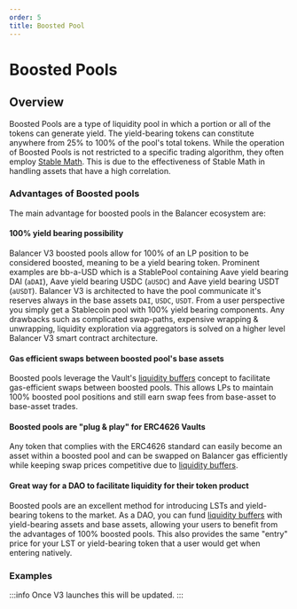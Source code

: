 ```yaml
---
order: 5
title: Boosted Pool
---
```

# Boosted Pools

## Overview

Boosted Pools are a type of liquidity pool in which a portion or all of the tokens can generate yield. The yield-bearing tokens can constitute anywhere from 25% to 100% of the pool's total tokens. While the operation of Boosted Pools is not restricted to a specific trading algorithm, they often employ [Stable Math](/concepts/explore-available-balancer-pools/stable-pool/stable-math.html). This is due to the effectiveness of Stable Math in handling assets that have a high correlation.

### Advantages of Boosted pools

The main advantage for boosted pools in the Balancer ecosystem are:

#### 100% yield bearing possibility
Balancer V3 boosted pools allow for 100% of an LP position to be considered boosted, meaning to be a yield bearing token. Prominent examples are bb-a-USD which is a StablePool containing Aave yield bearing DAI (`aDAI`), Aave yield bearing USDC (`aUSDC`) and Aave yield bearing USDT (`aUSDT`). Balancer V3 is architected to have the pool communicate it's reserves always in the base assets `DAI`, `USDC`, `USDT`. From a user perspective you simply get a Stablecoin pool with 100% yield bearing components. Any drawbacks such as complicated swap-paths, expensive wrapping & unwrapping, liquidity exploration via aggregators is solved on a higher level Balancer V3 smart contract architecture.

#### Gas efficient swaps between boosted pool's base assets
Boosted pools leverage the Vault's [liquidity buffers](/concepts/vault/buffer.html#erc4626-liquidity-buffers) concept to facilitate gas-efficient swaps between boosted pools. This allows LPs to maintain 100% boosted pool positions and still earn swap fees from base-asset to base-asset trades.

#### Boosted pools are "plug & play" for ERC4626 Vaults
Any token that complies with the ERC4626 standard can easily become an asset within a boosted pool and can be swapped on Balancer gas efficiently while keeping swap prices competitive due to [liquidity buffers](/concepts/vault/buffer.html#erc4626-liquidity-buffers).

#### Great way for a DAO to facilitate liquidity for their token product
Boosted pools are an excellent method for introducing LSTs and yield-bearing tokens to the market. As a DAO, you can fund [liquidity buffers](/concepts/vault/buffer.html#erc4626-liquidity-buffers) with yield-bearing assets and base assets, allowing your users to benefit from the advantages of 100% boosted pools. This also provides the same "entry" price for your LST or yield-bearing token that a user would get when entering natively.

### Examples

:::info
Once V3 launches this will be updated.
:::